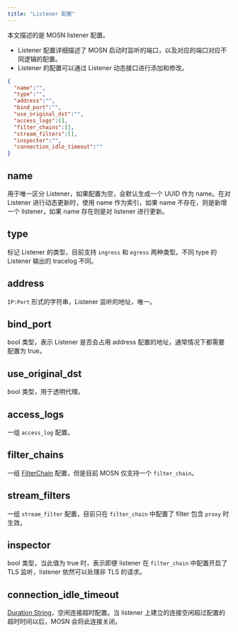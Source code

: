 ```yaml
---
title: "Listener 配置"
---
```


本文描述的是 MOSN listener 配置。

- Listener 配置详细描述了 MOSN 启动时监听的端口，以及对应的端口对应不同逻辑的配置。
- Listener 的配置可以通过 Listener 动态接口进行添加和修改。

```json
{
  "name":"",
  "type":"",
  "address":"",
  "bind_port":"",
  "use_original_dst":"",
  "access_logs":[],
  "filter_chains":[],
  "stream_filters":[],
  "inspector":"",
  "connection_idle_timeout":""
}
```

## name

用于唯一区分 Listener，如果配置为空，会默认生成一个 UUID 作为 name。在对 Listener  进行动态更新时，使用 name 作为索引，如果 name 不存在，则是新增一个 listener，如果 name 存在则是对 listener 进行更新。

## type

标记 Listener 的类型，目前支持 `ingress` 和 `egress` 两种类型。不同 type 的 Listener 输出的 tracelog 不同。

## address

`IP:Port` 形式的字符串，Listener 监听的地址，唯一。

## bind_port

bool 类型，表示 Listener 是否会占用 address 配置的地址，通常情况下都需要配置为 true。

## use_original_dst

bool 类型，用于透明代理。

## access_logs

一组 `access_log` 配置。

## filter_chains

一组 [FilterChain](../filter-chain) 配置，但是目前 MOSN 仅支持一个 `filter_chain`。

## stream_filters

一组 `stream_filter` 配置，目前只在 `filter_chain` 中配置了 filter 包含 `proxy` 时生效。

## inspector

bool 类型，当此值为 true 时，表示即便 listener 在 `filter_chain` 中配置开启了 TLS 监听，listener 依然可以处理非 TLS 的请求。

## connection_idle_timeout

[Duration String](../../custom#duration-string)，空闲连接超时配置。当 listener 上建立的连接空闲超过配置的超时时间以后，MOSN 会将此连接关闭。